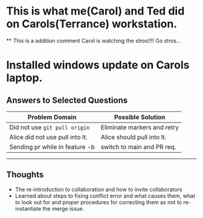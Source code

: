 # This is what me(Carol) and Ted did on Carols(Terrance) workstation.
\*\* This is a addition comment Carol is watching the stros!!!! Go stros...
# Installed windows update on Carols laptop. 
## Answers to Selected Questions
| Problem Domain                  | Possible Solution          |
| ------------------------------- | --------------------------- |
| Did not use `git pull origin `  | Eliminate markers and retry |
| Alice did not use pull into lt. | Alice should pull into lt.  |
| Sending pr while in feature -b  | switch to main and PR req.  |
---
## Thoughts
- The re-introduction to collaboration and how to invite collaborators
- Learned about steps to fixing conflict error and what causes them,
  what to look out for and proper procedures for correcting them as not to re- instantiate the merge issue.
